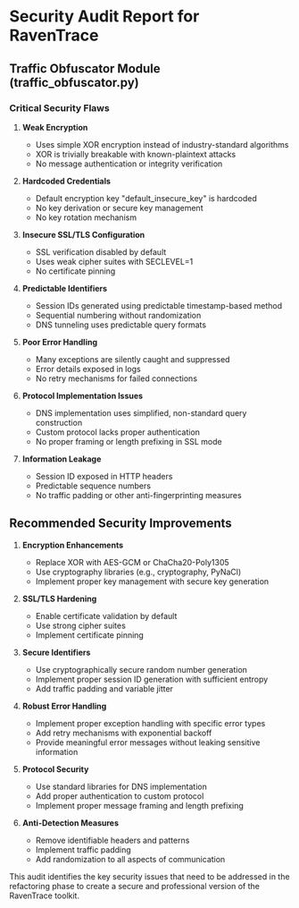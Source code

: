 # Security Audit Report for RavenTrace

## Traffic Obfuscator Module (traffic_obfuscator.py)

### Critical Security Flaws

1. **Weak Encryption**
   - Uses simple XOR encryption instead of industry-standard algorithms
   - XOR is trivially breakable with known-plaintext attacks
   - No message authentication or integrity verification

2. **Hardcoded Credentials**
   - Default encryption key "default_insecure_key" is hardcoded
   - No key derivation or secure key management
   - No key rotation mechanism

3. **Insecure SSL/TLS Configuration**
   - SSL verification disabled by default
   - Uses weak cipher suites with SECLEVEL=1
   - No certificate pinning

4. **Predictable Identifiers**
   - Session IDs generated using predictable timestamp-based method
   - Sequential numbering without randomization
   - DNS tunneling uses predictable query formats

5. **Poor Error Handling**
   - Many exceptions are silently caught and suppressed
   - Error details exposed in logs
   - No retry mechanisms for failed connections

6. **Protocol Implementation Issues**
   - DNS implementation uses simplified, non-standard query construction
   - Custom protocol lacks proper authentication
   - No proper framing or length prefixing in SSL mode

7. **Information Leakage**
   - Session ID exposed in HTTP headers
   - Predictable sequence numbers
   - No traffic padding or other anti-fingerprinting measures

## Recommended Security Improvements

1. **Encryption Enhancements**
   - Replace XOR with AES-GCM or ChaCha20-Poly1305
   - Use cryptography libraries (e.g., cryptography, PyNaCl)
   - Implement proper key management with secure key generation

2. **SSL/TLS Hardening**
   - Enable certificate validation by default
   - Use strong cipher suites
   - Implement certificate pinning

3. **Secure Identifiers**
   - Use cryptographically secure random number generation
   - Implement proper session ID generation with sufficient entropy
   - Add traffic padding and variable jitter

4. **Robust Error Handling**
   - Implement proper exception handling with specific error types
   - Add retry mechanisms with exponential backoff
   - Provide meaningful error messages without leaking sensitive information

5. **Protocol Security**
   - Use standard libraries for DNS implementation
   - Add proper authentication to custom protocol
   - Implement proper message framing and length prefixing

6. **Anti-Detection Measures**
   - Remove identifiable headers and patterns
   - Implement traffic padding
   - Add randomization to all aspects of communication

This audit identifies the key security issues that need to be addressed in the refactoring phase to create a secure and professional version of the RavenTrace toolkit.
